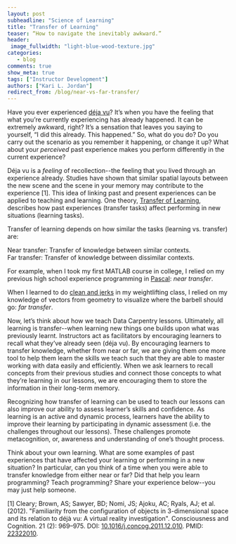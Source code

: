 ```yaml
---
layout: post
subheadline: "Science of Learning"
title: "Transfer of Learning"
teaser: “How to navigate the inevitably awkward.”
header:
 image_fullwidth: "light-blue-wood-texture.jpg"
categories:
   - blog
comments: true
show_meta: true
tags: ["Instructor Development"]
authors: ["Kari L. Jordan"]
redirect_from: /blog/near-vs-far-transfer/
---
```

Have you ever experienced [déja vu](https://en.wikipedia.org/wiki/D%C3%A9j%C3%A0_vu)? It’s when you have the feeling that what you’re currently experiencing has already happened. It can be extremely awkward, right? It’s a sensation that leaves you saying to yourself, “I did this already. This happened.” So, what do you do? Do you carry out the scenario as you remember it happening, or change it up? What about your *perceived* past experience makes you perform differently in the current experience?

Déja vu is a *feeling* of recollection--the feeling that you lived through an experience already. Studies have shown that similar spatial layouts between the new scene and the scene in your memory may contribute to the experience [1]. This idea of linking past and present experiences can be applied to teaching and learning. One theory, [Transfer of Learning](https://en.wikipedia.org/wiki/Transfer_of_learning), describes how past experiences (transfer tasks) affect performing in new situations (learning tasks).

Transfer of learning depends on how similar the tasks (learning vs. transfer) are:

Near transfer: Transfer of knowledge between similar contexts.   
Far transfer: Transfer of knowledge between dissimilar contexts.

For example, when I took my first MATLAB course in college, I relied on my previous high school experience programming in [Pascal](https://en.wikipedia.org/wiki/Pascal_(programming_language)): *near transfer*.

When I learned to do [clean and jerks](https://en.wikipedia.org/wiki/Clean_and_jerk) in my weightlifting class, I relied on my knowledge of vectors from geometry to visualize where the barbell should go: *far transfer*.

Now, let’s think about how we teach Data Carpentry lessons. Ultimately, all learning is transfer--when learning new things one builds upon what was previously learnt. Instructors act as facilitators by encouraging learners to recall what they’ve already seen (déja vu). By encouraging learners to transfer knowledge, whether from near or far, we are giving them one more tool to help them learn the skills we teach such that they are able to master working with data easily and efficiently. When we ask learners to recall concepts from their previous studies and connect those concepts to what they’re learning in our lessons, we are encouraging them to store the information in their long-term memory.

Recognizing how transfer of learning can be used to teach our lessons can also improve our ability to assess learner’s skills and confidence. As learning is an active and dynamic process, learners have the ability to improve their learning by participating in dynamic assessment (i.e. the challenges throughout our lessons). These challenges promote metacognition, or, awareness and understanding of one’s thought process.

Think about your own learning. What are some examples of past experiences that have affected your learning or performing in a new situation? In particular, can you think of a time when you were able to transfer knowledge from either near or far? Did that help you learn programming? Teach programming? Share your experience below--you may just help someone.

[1]  Cleary; Brown, AS; Sawyer, BD; Nomi, JS; Ajoku, AC; Ryals, AJ; et al. (2012). "Familiarity from the configuration of objects in 3-dimensional space and its relation to déjà vu: A virtual reality investigation". Consciousness and Cognition. 21 (2): 969–975. DOI: [10.1016/j.concog.2011.12.010](http://www.sciencedirect.com/science/article/pii/S1053810012000049). PMID: [22322010](https://www.ncbi.nlm.nih.gov/pubmed/22322010).
